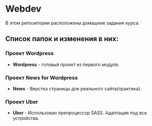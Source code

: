 # Webdev

В этом репозитории расположены домашние задания курса. 

## Список папок и изменения в них:

### Проект Wordpress

* **Wordpress** - готовый проект из первого модуля.

### Проект News for Wordpress
* **News** - Верстка страницы для реального сайта(практика).

### Проект Uber
* **Uber** - Использован препроцессор SASS. Адаптация под все устройства.
